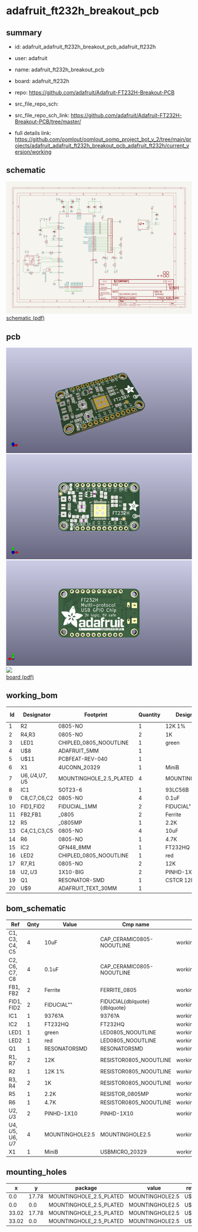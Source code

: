# adafruit_ft232h_breakout_pcb
 
## summary 
* id: adafruit_adafruit_ft232h_breakout_pcb_adafruit_ft232h
* user: adafruit
* name: adafruit_ft232h_breakout_pcb
* board: adafruit_ft232h
* repo: https://github.com/adafruit/Adafruit-FT232H-Breakout-PCB



* src_file_repo_sch: 
* src_file_repo_sch_link: https://github.com/adafruit/Adafruit-FT232H-Breakout-PCB/tree/master/
* full details link: https://github.com/oomlout/oomlout_oomp_project_bot_v_2/tree/main/projects/adafruit_adafruit_ft232h_breakout_pcb_adafruit_ft232h/current_version/working  

## schematic  
![](working_schematic_600.png)  
[schematic (pdf)](working_schematic.pdf) 






















## pcb  
![](working_3d_600.png) 
![](working_3d_front_600.png)  
![](working_3d_back_600.png)  
![](working_600.png)  
[board (pdf)](working.pdf)  

## working_bom
| Id | Designator | Footprint | Quantity | Designation | Supplier and ref |  | None | 
| --- | --- | --- | --- | --- | --- | --- | --- | 
| 1 | R2 | 0805-NO | 1 | 12K 1% |  |  | [''] | 
| 2 | R4,R3 | 0805-NO | 2 | 1K |  |  | [''] | 
| 3 | LED1 | CHIPLED_0805_NOOUTLINE | 1 | green |  |  | [''] | 
| 4 | U$8 | ADAFRUIT_5MM | 1 |  |  |  | [''] | 
| 5 | U$11 | PCBFEAT-REV-040 | 1 |  |  |  | [''] | 
| 6 | X1 | 4UCONN_20329 | 1 | MiniB |  |  | [''] | 
| 7 | U$6,U$4,U$7,U$5 | MOUNTINGHOLE_2.5_PLATED | 4 | MOUNTINGHOLE2.5 |  |  | [''] | 
| 8 | IC1 | SOT23-6 | 1 | 93LC56B |  |  | [''] | 
| 9 | C8,C7,C6,C2 | 0805-NO | 4 | 0.1uF |  |  | [''] | 
| 10 | FID1,FID2 | FIDUCIAL_1MM | 2 | FIDUCIAL" |  |  | [''] | 
| 11 | FB2,FB1 | _0805 | 2 | Ferrite |  |  | [''] | 
| 12 | R5 | _0805MP | 1 | 2.2K |  |  | [''] | 
| 13 | C4,C1,C3,C5 | 0805-NO | 4 | 10uF |  |  | [''] | 
| 14 | R6 | 0805-NO | 1 | 4.7K |  |  | [''] | 
| 15 | IC2 | QFN48_8MM | 1 | FT232HQ |  |  | [''] | 
| 16 | LED2 | CHIPLED_0805_NOOUTLINE | 1 | red |  |  | [''] | 
| 17 | R7,R1 | 0805-NO | 2 | 12K |  |  | [''] | 
| 18 | U$2,U$3 | 1X10-BIG | 2 | PINHD-1X10 |  |  | [''] | 
| 19 | Q1 | RESONATOR-SMD | 1 | CSTCR 12MHz |  |  | [''] | 
| 20 | U$9 | ADAFRUIT_TEXT_30MM | 1 |  |  |  | [''] | 


## bom_schematic
| Ref | Qnty | Value | Cmp name | Footprint | Description | Vendor | DNP | 
| --- | --- | --- | --- | --- | --- | --- | --- | 
| C1, C3, C4, C5 | 4 | 10uF | CAP_CERAMIC0805-NOOUTLINE | working:0805-NO |  |  |  | 
| C2, C6, C7, C8 | 4 | 0.1uF | CAP_CERAMIC0805-NOOUTLINE | working:0805-NO |  |  |  | 
| FB1, FB2 | 2 | Ferrite | FERRITE_0805 | working:_0805 |  |  |  | 
| FID1, FID2 | 2 | FIDUCIAL"" | FIDUCIAL{dblquote}{dblquote} | working:FIDUCIAL_1MM |  |  |  | 
| IC1 | 1 | 9376?A | 9376?A | working:SOT23-6 |  |  |  | 
| IC2 | 1 | FT232HQ | FT232HQ | working:QFN48_8MM |  |  |  | 
| LED1 | 1 | green | LED0805_NOOUTLINE | working:CHIPLED_0805_NOOUTLINE |  |  |  | 
| LED2 | 1 | red | LED0805_NOOUTLINE | working:CHIPLED_0805_NOOUTLINE |  |  |  | 
| Q1 | 1 | RESONATORSMD | RESONATORSMD | working:RESONATOR-SMD |  |  |  | 
| R1, R7 | 2 | 12K | RESISTOR0805_NOOUTLINE | working:0805-NO |  |  |  | 
| R2 | 1 | 12K 1% | RESISTOR0805_NOOUTLINE | working:0805-NO |  |  |  | 
| R3, R4 | 2 | 1K | RESISTOR0805_NOOUTLINE | working:0805-NO |  |  |  | 
| R5 | 1 | 2.2K | RESISTOR_0805MP | working:_0805MP |  |  |  | 
| R6 | 1 | 4.7K | RESISTOR0805_NOOUTLINE | working:0805-NO |  |  |  | 
| U$2, U$3 | 2 | PINHD-1X10 | PINHD-1X10 | working:1X10-BIG |  |  |  | 
| U$4, U$5, U$6, U$7 | 4 | MOUNTINGHOLE2.5 | MOUNTINGHOLE2.5 | working:MOUNTINGHOLE_2.5_PLATED |  |  |  | 
| X1 | 1 | MiniB | USBMICRO_20329 | working:4UCONN_20329 |  |  |  | 


## mounting_holes
| x | y | package | value | ref | size | 
| --- | --- | --- | --- | --- | --- | 
| 0.0 | 17.78 | MOUNTINGHOLE_2.5_PLATED | MOUNTINGHOLE2.5 | U$4 | m3 | 
| 0.0 | 0.0 | MOUNTINGHOLE_2.5_PLATED | MOUNTINGHOLE2.5 | U$5 | m3 | 
| 33.02 | 17.78 | MOUNTINGHOLE_2.5_PLATED | MOUNTINGHOLE2.5 | U$6 | m3 | 
| 33.02 | 0.0 | MOUNTINGHOLE_2.5_PLATED | MOUNTINGHOLE2.5 | U$7 | m3 | 


